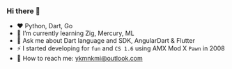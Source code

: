 ### Hi there 👋

- ❤️ Python, Dart, Go
- 🌱 I’m currently learning Zig, Mercury, ML
- 💬 Ask me about Dart language and SDK, AngularDart & Flutter
- ⚡ I started developing for `fun` and `CS 1.6` using AMX Mod X `Pawn` in 2008
- 📧 How to reach me: [ykmnkmi@outlook.com](mailto:ykmnkmi@outlook.com)
